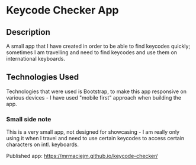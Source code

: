 # Keycode Checker App

## Description

A small app that I have created in order to be able to find keycodes quickly; sometimes I am travelling and need to find keycodes and use them on international keyboards.

## Technologies Used

Technologies that were used is Bootstrap, to make this app responsive on various devices - I have used "mobile first" approach when building the app.

### Small side note

This is a very small app, not designed for showcasing - I am really only using it when I travel and need to use certain keycodes to access certain characters on intl. keyboards.

Published app: 
https://mrmaciejm.github.io/keycode-checker/
